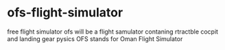 # ofs-flight-simulator
free flight simulator
ofs will be a flight samulator contaning rtractble cocpit and landing gear pysics
OFS stands for Oman Flight Simulator
